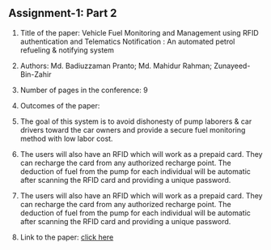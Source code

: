 ## Assignment-1: Part 2 
1. Title of the paper:  Vehicle Fuel Monitoring and Management using RFID authentication and Telematics Notification : An automated petrol refueling & notifying system
2. Authors: Md. Badiuzzaman Pranto; Md. Mahidur Rahman; Zunayeed-Bin-Zahir
3. Number of pages in the conference: 9
4.  Outcomes of the paper: 
5.  The goal of this system is to avoid dishonesty of pump laborers & car drivers toward the car owners and provide a secure fuel monitoring method with low labor cost.
6.  The users will also have an RFID which will work as a prepaid card. They can recharge the card from any authorized recharge point. The deduction of fuel from the pump for each individual will be automatic after scanning the RFID card and providing a unique password.
7.  The users will also have an RFID which will work as a prepaid card. They can recharge the card from any authorized recharge point. The deduction of fuel from the pump for each individual will be automatic after scanning the RFID card and providing a unique password.

6. Link to the paper: [click here](https://ieeexplore.ieee.org/document/8979711)

